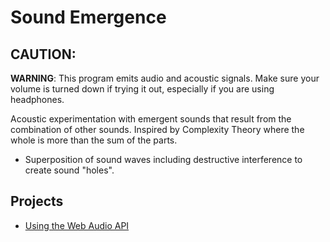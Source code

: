 # Sound Emergence

## CAUTION:

**WARNING**: This program emits audio and acoustic signals. Make sure your volume is turned down if trying it out, especially if you are using headphones.

Acoustic experimentation with emergent sounds that result from the combination of other sounds. Inspired by Complexity Theory where the whole is more than the sum of the parts.

- Superposition of sound waves including destructive interference to create sound "holes".

## Projects

- [Using the Web Audio API](./WebAudio/)
